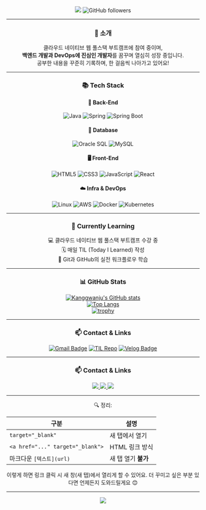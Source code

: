 <div align="center">

<!-- 헤더 이미지 -->
<img src="https://capsule-render.vercel.app/api?type=Venom&color=gradient&height=200&text=Hello,%20I'm%20Gwanju!&fontAlign=50&fontAlignY=50&fontSize=40&fontColor=000000" />

<!-- 방문자 수 + 팔로워 수 -->
<img src="https://img.shields.io/github/followers/Kanggwanju?style=social" alt="GitHub followers"/>

---

### 💬 소개

클라우드 네이티브 웹 풀스택 부트캠프에 참여 중이며,  
**백엔드 개발과 DevOps에 진심인 개발자**를 꿈꾸며 열심히 성장 중입니다.  
공부한 내용을 꾸준히 기록하며, 한 걸음씩 나아가고 있어요!

---

### 📚 Tech Stack

#### 🧠 Back-End
![Java](https://img.shields.io/badge/Java-007396?style=flat&logo=openjdk&logoColor=white)
![Spring](https://img.shields.io/badge/Spring-6DB33F?style=flat&logo=Spring&logoColor=white)
![Spring Boot](https://img.shields.io/badge/Spring%20Boot-6DB33F?style=flat&logo=Spring-Boot&logoColor=white)

#### 💾 Database
![Oracle SQL](https://img.shields.io/badge/Oracle-F80000?style=flat&logo=Oracle&logoColor=white)
![MySQL](https://img.shields.io/badge/MySQL-4479A1?style=flat&logo=MySQL&logoColor=white)

#### 🖥️ Front-End
![HTML5](https://img.shields.io/badge/HTML5-E34F26?style=flat&logo=HTML5&logoColor=white)
![CSS3](https://img.shields.io/badge/CSS3-1572B6?style=flat&logo=CSS3&logoColor=white)
![JavaScript](https://img.shields.io/badge/JavaScript-F7DF1E?style=flat&logo=JavaScript&logoColor=black)
![React](https://img.shields.io/badge/React-61DAFB?style=flat&logo=React&logoColor=black)

#### ☁️ Infra & DevOps
![Linux](https://img.shields.io/badge/Linux-FCC624?style=flat&logo=Linux&logoColor=black)
![AWS](https://img.shields.io/badge/AWS-232F3E?style=flat&logo=Amazon-AWS&logoColor=white)
![Docker](https://img.shields.io/badge/Docker-2496ED?style=flat&logo=Docker&logoColor=white)
![Kubernetes](https://img.shields.io/badge/Kubernetes-326CE5?style=flat&logo=Kubernetes&logoColor=white)

---

### 📖 Currently Learning

💻 클라우드 네이티브 웹 풀스택 부트캠프 수강 중  
🗓️ 매일 TIL (Today I Learned) 작성  
🔧 Git과 GitHub의 실전 워크플로우 학습

---

### 📊 GitHub Stats

[![Kanggwanju's GitHub stats](https://github-readme-stats.vercel.app/api?username=Kanggwanju&show_icons=true&hide=contribs,issues&theme=tokyonight)](https://github.com/anuraghazra/github-readme-stats)  
[![Top Langs](https://github-readme-stats.vercel.app/api/top-langs/?username=Kanggwanju&layout=compact)](https://github.com/anuraghazra/github-readme-stats)  
[![trophy](https://github-profile-trophy.vercel.app/?username=Kanggwanju&theme=tokyonight&margin-w=10&row=1)](https://github.com/ryo-ma/github-profile-trophy)

---

### 📫 Contact & Links

[![Gmail Badge](https://img.shields.io/badge/-xprtktm1@gmail.com-D14836?style=flat&logo=Gmail&logoColor=white)](mailto:xprtktm1@gmail.com)
[![TIL Repo](https://img.shields.io/badge/GitHub_TIL-181717?style=flat&logo=GitHub&logoColor=white)](https://github.com/Kanggwanju/TIL)
[![Velog Badge](https://img.shields.io/badge/Velog-20C997?style=flat&logo=Velog&logoColor=white)](https://velog.io/@xprtktm1)

---

### 📫 Contact & Links

<a href="mailto:xprtktm1@gmail.com">
  <img src="https://img.shields.io/badge/-xprtktm1@gmail.com-D14836?style=flat&logo=Gmail&logoColor=white" />
</a>
<a href="https://github.com/Kanggwanju/TIL" target="_blank">
  <img src="https://img.shields.io/badge/GitHub_TIL-181717?style=flat&logo=GitHub&logoColor=white" />
</a>
<a href="https://velog.io/@xprtktm1" target="_blank">
  <img src="https://img.shields.io/badge/Velog-20C997?style=flat&logo=Velog&logoColor=white" />
</a>

---

🔍 정리:

| 구분                               | 설명            |
| -------------------------------- | ------------- |
| `target="_blank"`                | 새 탭에서 열기      |
| `<a href="..." target="_blank">` | HTML 링크 방식    |
| 마크다운 `[텍스트](url)`                | 새 탭 열기 **불가** |

이렇게 하면 링크 클릭 시 새 창(새 탭)에서 열리게 할 수 있어요.
더 꾸미고 싶은 부분 있다면 언제든지 도와드릴게요 😊

---

<!-- 푸터 -->
<img src="https://capsule-render.vercel.app/api?type=rect&color=gradient&section=footer" />

</div>

